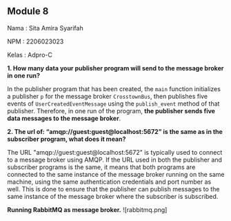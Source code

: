 ## Module 8
Nama    : Sita Amira Syarifah

NPM     : 2206023023

Kelas   : Adpro-C

**1. How many data your publisher program will send to the message broker in one run?**

In the publisher program that has been created, the `main` function initializes a publisher `p` for the message broker `CrosstownBus`, then publishes five events of `UserCreatedEventMessage` using the `publish_event` method of that publisher. Therefore, in one run of the program, **the publisher sends five data messages to the message broker**.


**2. The url of: “amqp://guest:guest@localhost:5672” is the same as in the subscriber program, what does it mean?**

The URL "amqp://guest:guest@localhost:5672" is typically used to connect to a message broker using AMQP. If the URL used in both the publisher and subscriber programs is the same, it means that both programs are connected to the same instance of the message broker running on the same machine, using the same authentication credentials and port number as well. This is done to ensure that the publisher can publish messages to the same instance of the message broker where the subscriber is subscribed.

**Running RabbitMQ as message broker.**
![rabbitmq.png]